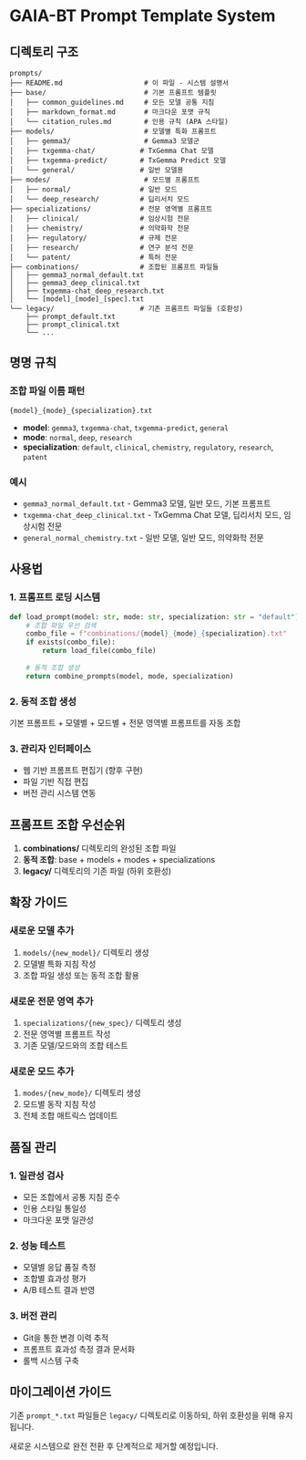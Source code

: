 # GAIA-BT Prompt Template System

## 디렉토리 구조

```
prompts/
├── README.md                    # 이 파일 - 시스템 설명서
├── base/                        # 기본 프롬프트 템플릿
│   ├── common_guidelines.md     # 모든 모델 공통 지침
│   ├── markdown_format.md       # 마크다운 포맷 규칙
│   └── citation_rules.md        # 인용 규칙 (APA 스타일)
├── models/                      # 모델별 특화 프롬프트
│   ├── gemma3/                  # Gemma3 모델군
│   ├── txgemma-chat/           # TxGemma Chat 모델
│   ├── txgemma-predict/        # TxGemma Predict 모델
│   └── general/                # 일반 모델용
├── modes/                       # 모드별 프롬프트
│   ├── normal/                 # 일반 모드
│   └── deep_research/          # 딥리서치 모드
├── specializations/            # 전문 영역별 프롬프트
│   ├── clinical/               # 임상시험 전문
│   ├── chemistry/              # 의약화학 전문
│   ├── regulatory/             # 규제 전문
│   ├── research/               # 연구 분석 전문
│   └── patent/                 # 특허 전문
├── combinations/               # 조합된 프롬프트 파일들
│   ├── gemma3_normal_default.txt
│   ├── gemma3_deep_clinical.txt
│   ├── txgemma-chat_deep_research.txt
│   └── [model]_[mode]_[spec].txt
└── legacy/                     # 기존 프롬프트 파일들 (호환성)
    ├── prompt_default.txt
    ├── prompt_clinical.txt
    └── ...
```

## 명명 규칙

### 조합 파일 이름 패턴
`{model}_{mode}_{specialization}.txt`

- **model**: `gemma3`, `txgemma-chat`, `txgemma-predict`, `general`
- **mode**: `normal`, `deep`, `research`
- **specialization**: `default`, `clinical`, `chemistry`, `regulatory`, `research`, `patent`

### 예시
- `gemma3_normal_default.txt` - Gemma3 모델, 일반 모드, 기본 프롬프트
- `txgemma-chat_deep_clinical.txt` - TxGemma Chat 모델, 딥리서치 모드, 임상시험 전문
- `general_normal_chemistry.txt` - 일반 모델, 일반 모드, 의약화학 전문

## 사용법

### 1. 프롬프트 로딩 시스템
```python
def load_prompt(model: str, mode: str, specialization: str = "default") -> str:
    # 조합 파일 우선 검색
    combo_file = f"combinations/{model}_{mode}_{specialization}.txt"
    if exists(combo_file):
        return load_file(combo_file)
    
    # 동적 조합 생성
    return combine_prompts(model, mode, specialization)
```

### 2. 동적 조합 생성
기본 프롬프트 + 모델별 + 모드별 + 전문 영역별 프롬프트를 자동 조합

### 3. 관리자 인터페이스
- 웹 기반 프롬프트 편집기 (향후 구현)
- 파일 기반 직접 편집
- 버전 관리 시스템 연동

## 프롬프트 조합 우선순위

1. **combinations/** 디렉토리의 완성된 조합 파일
2. **동적 조합**: base + models + modes + specializations
3. **legacy/** 디렉토리의 기존 파일 (하위 호환성)

## 확장 가이드

### 새로운 모델 추가
1. `models/{new_model}/` 디렉토리 생성
2. 모델별 특화 지침 작성
3. 조합 파일 생성 또는 동적 조합 활용

### 새로운 전문 영역 추가
1. `specializations/{new_spec}/` 디렉토리 생성
2. 전문 영역별 프롬프트 작성
3. 기존 모델/모드와의 조합 테스트

### 새로운 모드 추가
1. `modes/{new_mode}/` 디렉토리 생성
2. 모드별 동작 지침 작성
3. 전체 조합 매트릭스 업데이트

## 품질 관리

### 1. 일관성 검사
- 모든 조합에서 공통 지침 준수
- 인용 스타일 통일성
- 마크다운 포맷 일관성

### 2. 성능 테스트
- 모델별 응답 품질 측정
- 조합별 효과성 평가
- A/B 테스트 결과 반영

### 3. 버전 관리
- Git을 통한 변경 이력 추적
- 프롬프트 효과성 측정 결과 문서화
- 롤백 시스템 구축

## 마이그레이션 가이드

기존 `prompt_*.txt` 파일들은 `legacy/` 디렉토리로 이동하되, 하위 호환성을 위해 유지됩니다.

새로운 시스템으로 완전 전환 후 단계적으로 제거할 예정입니다.